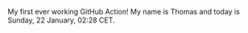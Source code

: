 My first ever working GitHub Action!
My name is Thomas and today is Sunday, 22 January, 02:28 CET. 
